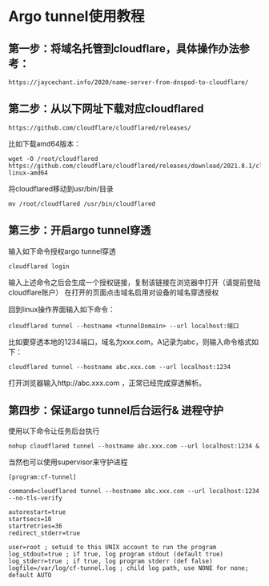 # Argo tunnel使用教程
## 第一步：将域名托管到cloudflare，具体操作办法参考：
```
https://jaycechant.info/2020/name-server-from-dnspod-to-cloudflare/
```
## 第二步：从以下网址下载对应cloudflared
```
https://github.com/cloudflare/cloudflared/releases/
```

比如下载amd64版本：
```
wget -O /root/cloudflared https://github.com/cloudflare/cloudflared/releases/download/2021.8.1/cloudflared-linux-amd64
```

将cloudflared移动到usr/bin/目录
```
mv /root/cloudflared /usr/bin/cloudflared
```
## 第三步：开启argo tunnel穿透

输入如下命令授权argo tunnel穿透
```
cloudflared login
```
输入上述命令之后会生成一个授权链接，复制该链接在浏览器中打开（请提前登陆cloudflare账户）
在打开的页面点击域名启用对设备的域名穿透授权

回到linux操作界面输入如下命令：
```
cloudflared tunnel --hostname <tunnelDomain> --url localhost:端口
```
比如要穿透本地的1234端口，域名为xxx.com，A记录为abc，则输入命令格式如下：
```
cloudflared tunnel --hostname abc.xxx.com --url localhost:1234

```

打开浏览器输入http://abc.xxx.com ，正常已经完成穿透解析。

## 第四步：保证argo tunnel后台运行& 进程守护

使用以下命令让任务后台执行
```
nohup cloudflared tunnel --hostname abc.xxx.com --url localhost:1234 &
```
当然也可以使用supervisor来守护进程
```
[program:cf-tunnel]

command=cloudflared tunnel --hostname abc.xxx.com --url localhost:1234 --no-tls-verify

autorestart=true
startsecs=10
startretries=36
redirect_stderr=true

user=root ; setuid to this UNIX account to run the program
log_stdout=true ; if true, log program stdout (default true)
log_stderr=true ; if true, log program stderr (def false)
logfile=/var/log/cf-tunnel.log ; child log path, use NONE for none; default AUTO


```
